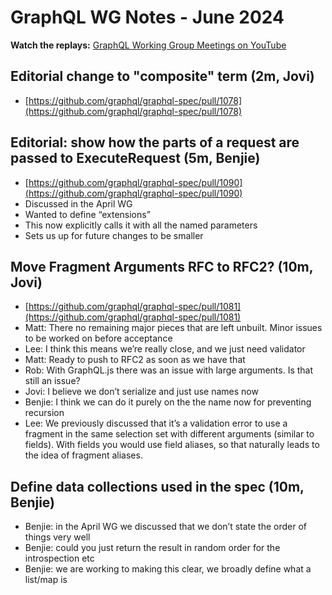 # GraphQL WG Notes - June 2024

**Watch the replays:**
[GraphQL Working Group Meetings on YouTube](https://www.youtube.com/playlist?list=PLP1igyLx8foH30_sDnEZnxV_8pYW3SDtb)

## Editorial change to "composite" term (2m, Jovi)

- [https://github.com/graphql/graphql-spec/pull/1078](https://github.com/graphql/graphql-spec/pull/1078)

## Editorial: show how the parts of a request are passed to ExecuteRequest (5m, Benjie)

- [https://github.com/graphql/graphql-spec/pull/1090](https://github.com/graphql/graphql-spec/pull/1090)
- Discussed in the April WG
- Wanted to define “extensions”
- This now explicitly calls it with all the named parameters
- Sets us up for future changes to be smaller

## Move Fragment Arguments RFC to RFC2? (10m, Jovi)

- [https://github.com/graphql/graphql-spec/pull/1081](https://github.com/graphql/graphql-spec/pull/1081)
- Matt: There no remaining major pieces that are left unbuilt. Minor issues to
  be worked on before acceptance
- Lee: I think this means we’re really close, and we just need validator
- Matt: Ready to push to RFC2 as soon as we have that
- Rob: With GraphQL.js there was an issue with large arguments. Is that still an
  issue?
- Jovi: I believe we don’t serialize and just use names now
- Benjie: I think we can do it purely on the the name now for preventing
  recursion
- Lee: We previously discussed that it’s a validation error to use a fragment in
  the same selection set with different arguments (similar to fields). With
  fields you would use field aliases, so that naturally leads to the idea of
  fragment aliases.

## Define data collections used in the spec (10m, Benjie)

- Benjie: in the April WG we discussed that we don’t state the order of things
  very well
- Benjie: could you just return the result in random order for the introspection
  etc
- Benjie: we are working to making this clear, we broadly define what a list/map
  is
